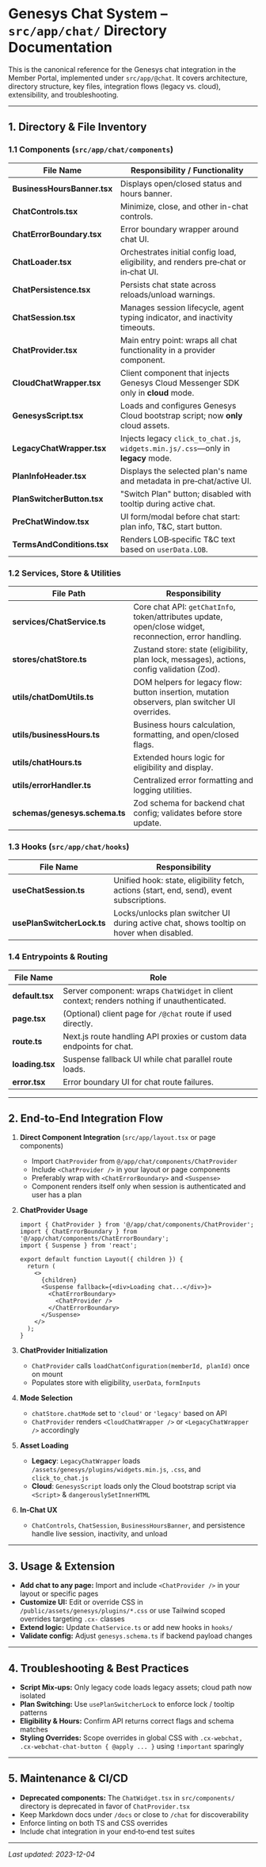# Genesys Chat System – `src/app/chat/` Directory Documentation

This is the canonical reference for the Genesys chat integration in the Member Portal, implemented under `src/app/@chat`. It covers architecture, directory structure, key files, integration flows (legacy vs. cloud), extensibility, and troubleshooting.

---

## 1. Directory & File Inventory

### 1.1 Components (`src/app/chat/components`)

| File Name                   | Responsibility / Functionality                                                     |
| --------------------------- | ---------------------------------------------------------------------------------- |
| **BusinessHoursBanner.tsx** | Displays open/closed status and hours banner.                                      |
| **ChatControls.tsx**        | Minimize, close, and other in-chat controls.                                       |
| **ChatErrorBoundary.tsx**   | Error boundary wrapper around chat UI.                                             |
| **ChatLoader.tsx**          | Orchestrates initial config load, eligibility, and renders pre‑chat or in‑chat UI. |
| **ChatPersistence.tsx**     | Persists chat state across reloads/unload warnings.                                |
| **ChatSession.tsx**         | Manages session lifecycle, agent typing indicator, and inactivity timeouts.        |
| **ChatProvider.tsx**        | Main entry point: wraps all chat functionality in a provider component.            |
| **CloudChatWrapper.tsx**    | Client component that injects Genesys Cloud Messenger SDK only in **cloud** mode.  |
| **GenesysScript.tsx**       | Loads and configures Genesys Cloud bootstrap script; now **only** cloud assets.    |
| **LegacyChatWrapper.tsx**   | Injects legacy `click_to_chat.js`, `widgets.min.js/.css`—only in **legacy** mode.  |
| **PlanInfoHeader.tsx**      | Displays the selected plan's name and metadata in pre‑chat/active UI.              |
| **PlanSwitcherButton.tsx**  | "Switch Plan" button; disabled with tooltip during active chat.                    |
| **PreChatWindow\.tsx**      | UI form/modal before chat start: plan info, T\&C, start button.                    |
| **TermsAndConditions.tsx**  | Renders LOB‑specific T\&C text based on `userData.LOB`.                            |

### 1.2 Services, Store & Utilities

| File Path                     | Responsibility                                                                                          |
| ----------------------------- | ------------------------------------------------------------------------------------------------------- |
| **services/ChatService.ts**   | Core chat API: `getChatInfo`, token/attributes update, open/close widget, reconnection, error handling. |
| **stores/chatStore.ts**       | Zustand store: state (eligibility, plan lock, messages), actions, config validation (Zod).              |
| **utils/chatDomUtils.ts**     | DOM helpers for legacy flow: button insertion, mutation observers, plan switcher UI overrides.          |
| **utils/businessHours.ts**    | Business hours calculation, formatting, and open/closed flags.                                          |
| **utils/chatHours.ts**        | Extended hours logic for eligibility and display.                                                       |
| **utils/errorHandler.ts**     | Centralized error formatting and logging utilities.                                                     |
| **schemas/genesys.schema.ts** | Zod schema for backend chat config; validates before store update.                                      |

### 1.3 Hooks (`src/app/chat/hooks`)

| File Name                  | Responsibility                                                                           |
| -------------------------- | ---------------------------------------------------------------------------------------- |
| **useChatSession.ts**      | Unified hook: state, eligibility fetch, actions (start, end, send), event subscriptions. |
| **usePlanSwitcherLock.ts** | Locks/unlocks plan switcher UI during active chat, shows tooltip on hover when disabled. |

### 1.4 Entrypoints & Routing

| File Name       | Role                                                                                        |
| --------------- | ------------------------------------------------------------------------------------------- |
| **default.tsx** | Server component: wraps `ChatWidget` in client context; renders nothing if unauthenticated. |
| **page.tsx**    | (Optional) client page for `/@chat` route if used directly.                                 |
| **route.ts**    | Next.js route handling API proxies or custom data endpoints for chat.                       |
| **loading.tsx** | Suspense fallback UI while chat parallel route loads.                                       |
| **error.tsx**   | Error boundary UI for chat route failures.                                                  |

---

## 2. End‑to‑End Integration Flow

1. **Direct Component Integration** (`src/app/layout.tsx` or page components)

   - Import `ChatProvider` from `@/app/chat/components/ChatProvider`
   - Include `<ChatProvider />` in your layout or page components
   - Preferably wrap with `<ChatErrorBoundary>` and `<Suspense>`
   - Component renders itself only when session is authenticated and user has a plan

2. **ChatProvider Usage**

   ```tsx
   import { ChatProvider } from '@/app/chat/components/ChatProvider';
   import { ChatErrorBoundary } from '@/app/chat/components/ChatErrorBoundary';
   import { Suspense } from 'react';

   export default function Layout({ children }) {
     return (
       <>
         {children}
         <Suspense fallback={<div>Loading chat...</div>}>
           <ChatErrorBoundary>
             <ChatProvider />
           </ChatErrorBoundary>
         </Suspense>
       </>
     );
   }
   ```

3. **ChatProvider Initialization**

   - `ChatProvider` calls `loadChatConfiguration(memberId, planId)` once on mount
   - Populates store with eligibility, `userData`, `formInputs`

4. **Mode Selection**

   - `chatStore.chatMode` set to `'cloud'` or `'legacy'` based on API
   - `ChatProvider` renders `<CloudChatWrapper />` or `<LegacyChatWrapper />` accordingly

5. **Asset Loading**

   - **Legacy**: `LegacyChatWrapper` loads `/assets/genesys/plugins/widgets.min.js`, `.css`, and `click_to_chat.js`
   - **Cloud**: `GenesysScript` loads only the Cloud bootstrap script via `<Script>` & `dangerouslySetInnerHTML`

6. **In‑Chat UX**

   - `ChatControls`, `ChatSession`, `BusinessHoursBanner`, and persistence handle live session, inactivity, and unload

---

## 3. Usage & Extension

- **Add chat to any page:** Import and include `<ChatProvider />` in your layout or specific pages
- **Customize UI:** Edit or override CSS in `/public/assets/genesys/plugins/*.css` or use Tailwind scoped overrides targeting `.cx-` classes
- **Extend logic:** Update `ChatService.ts` or add new hooks in `hooks/`
- **Validate config:** Adjust `genesys.schema.ts` if backend payload changes

---

## 4. Troubleshooting & Best Practices

- **Script Mix‑ups:** Only legacy code loads legacy assets; cloud path now isolated
- **Plan Switching:** Use `usePlanSwitcherLock` to enforce lock / tooltip patterns
- **Eligibility & Hours:** Confirm API returns correct flags and schema matches
- **Styling Overrides:** Scope overrides in global CSS with `.cx-webchat, .cx-webchat-chat-button { @apply ... }` using `!important` sparingly

---

## 5. Maintenance & CI/CD

- **Deprecated components:** The `ChatWidget.tsx` in `src/components/` directory is deprecated in favor of `ChatProvider.tsx`
- Keep Markdown docs under `/docs` or close to `/chat` for discoverability
- Enforce linting on both TS and CSS overrides
- Include chat integration in your end‑to‑end test suites

---

_Last updated: 2023-12-04_
